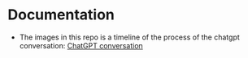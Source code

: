 # Documentation
* The images in this repo is a timeline of the process of the chatgpt conversation:
    [ChatGPT conversation](https://chat.openai.com/share/1caa7712-5d71-4465-9951-d1ef0adb58f5)
